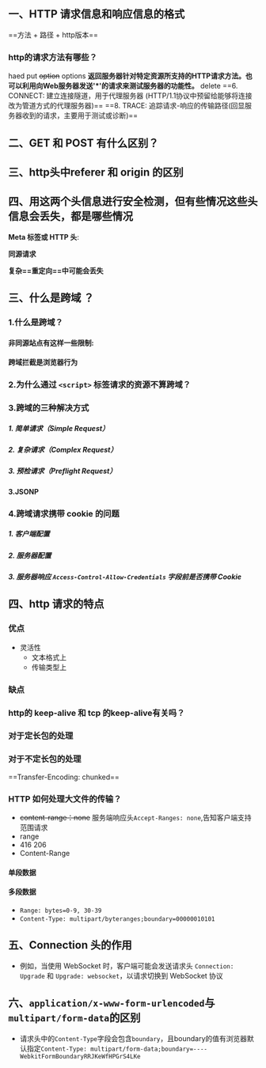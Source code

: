 ## 一、HTTP 请求信息和响应信息的格式
==方法 + 路径 + http版本==
### http的请求方法有哪些？
haed
put
~~option~~ options **返回服务器针对特定资源所支持的HTTP请求方法。也可以利用向Web服务器发送'*'的请求来测试服务器的功能性。**
delete
==6. CONNECT: 建立连接隧道，用于代理服务器 (HTTP/1.1协议中预留给能够将连接改为管道方式的代理服务器)==
==8. TRACE: 追踪请求-响应的传输路径(回显服务器收到的请求，主要用于测试或诊断)==
## 二、GET 和 POST 有什么区别？

## 三、http头中referer 和 origin 的区别

## 四、用这两个头信息进行安全检测，但有些情况这些头信息会丢失，都是哪些情况
**Meta 标签或 HTTP 头**:

**同源请求**

 **复杂==重定向==中可能会丢失**
## 三、什么是跨域 ？

### 1.什么是跨域？


#### 非同源站点有这样一些限制:

#### 跨域拦截是浏览器行为

### 2.为什么通过 `<script>` 标签请求的资源不算跨域？

### 3.跨域的三种解决方式

##### 1. **简单请求（Simple Request）**

##### 2. **复杂请求（Complex Request）**

##### 3. **预检请求（Preflight Request）**

#### 3.JSONP

### 4.跨域请求携带 cookie 的问题

##### 1. 客户端配置

##### 2. 服务器配置

##### 3. 服务器响应 `Access-Control-Allow-Credentials` 字段前是否携带 Cookie

## 四、http 请求的特点

### 优点
- 灵活性
  - 文本格式上
  - 传输类型上

### 缺点


### http的 keep-alive 和 tcp 的keep-alive有关吗？


### 对于定长包的处理


### 对于不定长包的处理
==Transfer-Encoding: chunked==

### HTTP 如何处理大文件的传输？
- ~~content-range：none~~  服务端响应头`Accept-Ranges: none`,告知客户端支持范围请求
- range
- 416 206
- Content-Range

#### 单段数据

#### 多段数据
- `Range: bytes=0-9, 30-39`
- `Content-Type: multipart/byteranges;boundary=00000010101`

## 五、Connection 头的作用
- 例如，当使用 WebSocket 时，客户端可能会发送请求头 `Connection: Upgrade` 和 `Upgrade: websocket`，以请求切换到 WebSocket 协议 


## 六、`application/x-www-form-urlencoded`与`multipart/form-data`的区别
- 请求头中的`Content-Type`字段会包含`boundary`，且boundary的值有浏览器默认指定`Content-Type: multipart/form-data;boundary=----WebkitFormBoundaryRRJKeWfHPGrS4LKe`
